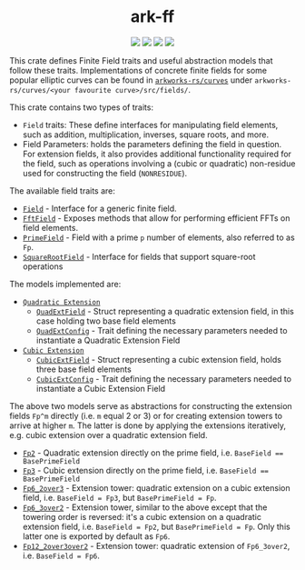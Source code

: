 <h1 align="center">ark-ff</h1>
<p align="center">
    <img src="https://github.com/arkworks-rs/algebra/workflows/CI/badge.svg?branch=master">
    <a href="https://github.com/arkworks-rs/algebra/blob/master/LICENSE-APACHE"><img src="https://img.shields.io/badge/license-APACHE-blue.svg"></a>
    <a href="https://github.com/arkworks-rs/algebra/blob/master/LICENSE-MIT"><img src="https://img.shields.io/badge/license-MIT-blue.svg"></a>
    <a href="https://deps.rs/repo/github/arkworks-rs/algebra"><img src="https://deps.rs/repo/github/arkworks-rs/algebra/status.svg"></a>
</p>

This crate defines Finite Field traits and useful abstraction models that follow these traits.
Implementations of concrete finite fields for some popular elliptic curves can be found in [`arkworks-rs/curves`](https://github.com/arkworks-rs/curves/README.md) under `arkworks-rs/curves/<your favourite curve>/src/fields/`.

This crate contains two types of traits:

- `Field` traits: These define interfaces for manipulating field elements, such as addition, multiplication, inverses, square roots, and more.
- Field Parameters: holds the parameters defining the field in question. For extension fields, it also provides additional functionality required for the field, such as operations involving a (cubic or quadratic) non-residue used for constructing the field (`NONRESIDUE`).

The available field traits are:

- [`Field`](https://github.com/arkworks-rs/algebra/blob/master/ff/src/fields/mod.rs#L66) - Interface for a generic finite field.
- [`FftField`](https://github.com/arkworks-rs/algebra/blob/master/ff/src/fields/mod.rs#L275) - Exposes methods that allow for performing efficient FFTs on field elements.
- [`PrimeField`](https://github.com/arkworks-rs/algebra/blob/master/ff/src/fields/mod.rs#L347) - Field with a prime `p` number of elements, also referred to as `Fp`.
- [`SquareRootField`](https://github.com/arkworks-rs/algebra/blob/master/ff/src/fields/mod.rs#L431) - Interface for fields that support square-root operations

The models implemented are:

- [`Quadratic Extension`](https://github.com/arkworks-rs/algebra/blob/master/ff/src/fields/models/quadratic_extension.rs)
  - [`QuadExtField`](https://github.com/arkworks-rs/algebra/blob/master/ff/src/fields/models/quadratic_extension.rs#L140) - Struct representing a quadratic extension field, in this case holding two base field elements
  - [`QuadExtConfig`](https://github.com/arkworks-rs/algebra/blob/master/ff/src/fields/models/quadratic_extension.rs#L27) - Trait defining the necessary parameters needed to instantiate a Quadratic Extension Field
- [`Cubic Extension`](https://github.com/arkworks-rs/algebra/blob/master/ff/src/fields/models/cubic_extension.rs)
  - [`CubicExtField`](https://github.com/arkworks-rs/algebra/blob/master/ff/src/fields/models/cubic_extension.rs#L72) - Struct representing a cubic extension field, holds three base field elements
  - [`CubicExtConfig`](https://github.com/arkworks-rs/algebra/blob/master/ff/src/fields/models/cubic_extension.rs#L27) - Trait defining the necessary parameters needed to instantiate a Cubic Extension Field
  
The above two models serve as abstractions for constructing the extension fields `Fp^m` directly (i.e. `m` equal 2 or 3) or for creating extension towers to arrive at higher `m`. The latter is done by applying the extensions iteratively, e.g. cubic extension over a quadratic extension field.

- [`Fp2`](https://github.com/arkworks-rs/algebra/blob/master/ff/src/fields/models/fp2.rs#L103) - Quadratic extension directly on the prime field, i.e. `BaseField == BasePrimeField`
- [`Fp3`](https://github.com/arkworks-rs/algebra/blob/master/ff/src/fields/models/fp3.rs#L54) - Cubic extension directly on the prime field, i.e. `BaseField == BasePrimeField`
- [`Fp6_2over3`](https://github.com/arkworks-rs/algebra/blob/master/ff/src/fields/models/fp6_2over3.rs#L48) - Extension tower: quadratic extension on a cubic extension field, i.e. `BaseField = Fp3`, but `BasePrimeField = Fp`.
- [`Fp6_3over2`](https://github.com/arkworks-rs/algebra/blob/master/ff/src/fields/models/fp6_3over2.rs#L49) - Extension tower, similar to the above except that the towering order is reversed: it's a cubic extension on a quadratic extension field, i.e. `BaseField = Fp2`, but `BasePrimeField = Fp`. Only this latter one is exported by default as `Fp6`.
- [`Fp12_2over3over2`](https://github.com/arkworks-rs/algebra/blob/master/ff/src/fields/models/fp12_2over3over2.rs#L83) - Extension tower: quadratic extension of `Fp6_3over2`, i.e. `BaseField = Fp6`.
